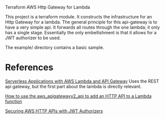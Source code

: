 Terraform AWS Http Gateway for Lambda

This project is a terraform module. It constructs the infrastructure for an Http Gateway for a lambda.
The general principle for this api-gateway is to have a very simple api. It forwards all routes through the one lambda; it only has a single stage. Essentially the only embellishment is that it allows for a JWT authorizer to be used.

The example/ directory contains a basic sample.

# References

[Serverless Applications with AWS Lambda and API Gateway](https://learn.hashicorp.com/terraform/aws/lambda-api-gateway)
Uses the REST api gateway, but the first part about the lambda is directly relevant.

[How to use the aws_apigatewayv2_api to add an HTTP API to a Lambda function](https://advancedweb.hu/how-to-use-the-aws-apigatewayv2-api-to-add-an-http-api-to-a-lambda-function/)

[Securing AWS HTTP APIs with JWT Authorizers](https://auth0.com/blog/securing-aws-http-apis-with-jwt-authorizers/)
